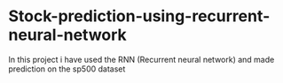 # Stock-prediction-using-recurrent-neural-network
In this project i have used the RNN (Recurrent neural network) and made prediction on the sp500 dataset 
